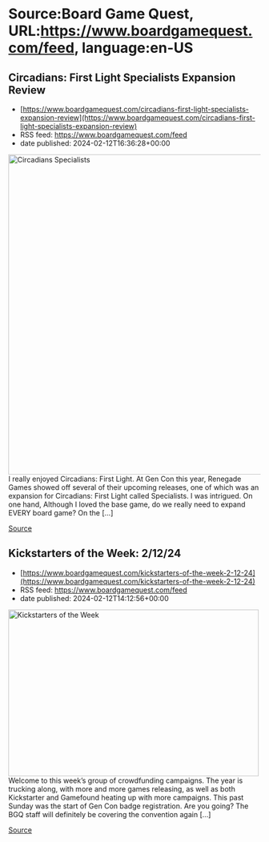 # Source:Board Game Quest, URL:https://www.boardgamequest.com/feed, language:en-US

## Circadians: First Light Specialists Expansion Review
 - [https://www.boardgamequest.com/circadians-first-light-specialists-expansion-review](https://www.boardgamequest.com/circadians-first-light-specialists-expansion-review)
 - RSS feed: https://www.boardgamequest.com/feed
 - date published: 2024-02-12T16:36:28+00:00

<img alt="Circadians Specialists" class="webfeedsFeaturedVisual not-transparent wp-post-image" height="640" src="https://www.boardgamequest.com/wp-content/uploads/2024/02/Circadians-Specialists-1024x1024.webp" width="640" />I really enjoyed Circadians: First Light. At Gen Con this year, Renegade Games showed off several of their upcoming releases, one of which was an expansion for Circadians: First Light called Specialists. I was intrigued. On one hand, Although I loved the base game, do we really need to expand EVERY board game? On the [&#8230;]
<p><a href="https://www.boardgamequest.com/circadians-first-light-specialists-expansion-review/" rel="nofollow">Source</a></p>

## Kickstarters of the Week: 2/12/24
 - [https://www.boardgamequest.com/kickstarters-of-the-week-2-12-24](https://www.boardgamequest.com/kickstarters-of-the-week-2-12-24)
 - RSS feed: https://www.boardgamequest.com/feed
 - date published: 2024-02-12T14:12:56+00:00

<img alt="Kickstarters of the Week" class="webfeedsFeaturedVisual not-transparent wp-post-image" height="333" src="https://www.boardgamequest.com/wp-content/uploads/2024/02/KotW-212-jpg.webp" width="500" />Welcome to this week&#8217;s group of crowdfunding campaigns. The year is trucking along, with more and more games releasing, as well as both Kickstarter and Gamefound heating up with more campaigns. This past Sunday was the start of Gen Con badge registration. Are you going? The BGQ staff will definitely be covering the convention again [&#8230;]
<p><a href="https://www.boardgamequest.com/kickstarters-of-the-week-2-12-24/" rel="nofollow">Source</a></p>

